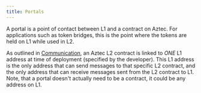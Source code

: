 ```yaml
---
title: Portals
---
```


A portal is a point of contact between L1 and a contract on Aztec. For applications such as token bridges, this is the point where the tokens are held on L1 while used in L2.

As outlined in [Communication](/aztec/concepts/smart_contracts/communication/cross_chain_calls), an Aztec L2 contract is linked to _ONE_ L1 address at time of deployment (specified by the developer). This L1 address is the only address that can send messages to that specific L2 contract, and the only address that can receive messages sent from the L2 contract to L1. Note, that a portal doesn't actually need to be a contract, it could be any address on L1.
